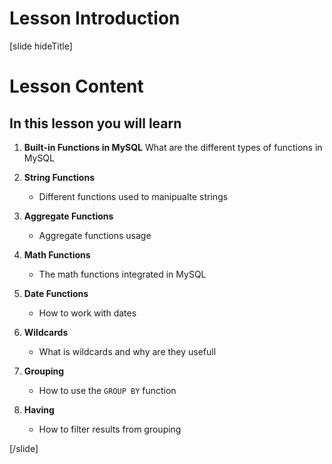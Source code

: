 # Lesson Introduction

[slide hideTitle]

# Lesson Content

## In this lesson you will learn

1. **Built-in Functions in MySQL**
    What are the different types of functions in MySQL

2. **String Functions**
    - Different functions used to manipualte strings

3. **Aggregate Functions**
    - Aggregate functions usage

4. **Math Functions**
    - The math functions integrated in MySQL

5. **Date Functions**
    - How to work with dates

6. **Wildcards**
    - What is wildcards and why are they usefull

7. **Grouping**
    - How to use the `GROUP BY` function

8. **Having**
    - How to filter results from grouping
    
[/slide]
